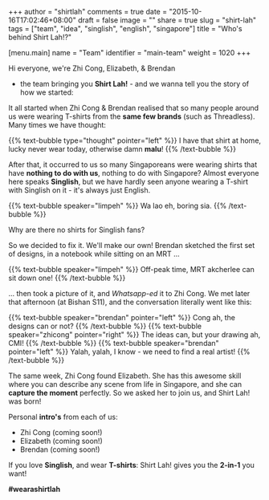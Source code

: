 +++
author = "shirtlah"
comments = true
date = "2015-10-16T17:02:46+08:00"
draft = false
image = ""
share = true
slug = "shirt-lah"
tags = ["team", "idea", "singlish", "english", "singapore"]
title = "Who's behind Shirt Lah!?"

[menu.main]
  name = "Team"
  identifier = "main-team"
  weight = 1020
+++

Hi everyone, we're Zhi Cong, Elizabeth, & Brendan
- the team bringing you **Shirt Lah!** -
and we wanna tell you the story of how we started:

It all started when Zhi Cong & Brendan realised that so many people around us were wearing T-shirts from the **same few brands** (such as Threadless). Many times we have thought:

{{% text-bubble type="thought" pointer="left" %}}
I have that shirt at home, lucky never wear today, otherwise damn **malu**!
{{% /text-bubble %}}

After that, it occurred to us so many Singaporeans were wearing shirts that have **nothing to do with us**, nothing to do with Singapore? Almost everyone here speaks **Singlish**, but we have hardly seen anyone wearing a T-shirt with Singlish on it - it's always just English.

{{% text-bubble speaker="limpeh" %}}
Wa lao eh, boring sia.
{{% /text-bubble %}}

Why are there no shirts for Singlish fans?

So we decided to fix it. We'll make our own!
Brendan sketched the first set of designs,
in a notebook while sitting on an MRT ...

{{% text-bubble speaker="limpeh" %}}
Off-peak time, MRT akcherlee can sit down one!
{{% /text-bubble %}}

... then took a picture of it,
and *Whatsapp-ed* it to Zhi Cong.
We met later that afternoon (at Bishan S11),
and the conversation literally went like this:

{{% text-bubble speaker="brendan" pointer="left" %}}
Cong ah, the designs can or not?
{{% /text-bubble %}}
{{% text-bubble speaker="zhicong" pointer="right" %}}
The ideas can, but your drawing ah, CMI!
{{% /text-bubble %}}
{{% text-bubble speaker="brendan" pointer="left" %}}
Yalah, yalah, I know - we need to find a real artist!
{{% /text-bubble %}}

The same week, Zhi Cong found Elizabeth.
She has this awesome skill
where you can describe any scene from life in Singapore,
and she can **capture the moment** perfectly.
So we asked her to join us, and Shirt Lah! was born!

Personal **intro's** from each of us:

- Zhi Cong (coming soon!)
- Elizabeth (coming soon!)
- Brendan (coming soon!)

If you love **Singlish**, and wear **T-shirts**:
Shirt Lah! gives you the **2-in-1** you want!

**#wearashirtlah**
